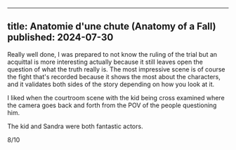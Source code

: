 ----
title: Anatomie d'une chute (Anatomy of a Fall)
published: 2024-07-30
----

Really well done, I was prepared to not know the ruling of the trial but an acquittal is more interesting actually because it still leaves open the question of what the truth really is. The most impressive scene is of course the fight that's recorded because it shows the most about the characters, and it validates both sides of the story depending on how you look at it.

I liked when the courtroom scene with the kid being cross examined where the camera goes back and forth from the POV of the people questioning him.

The kid and Sandra were both fantastic actors.

8/10
